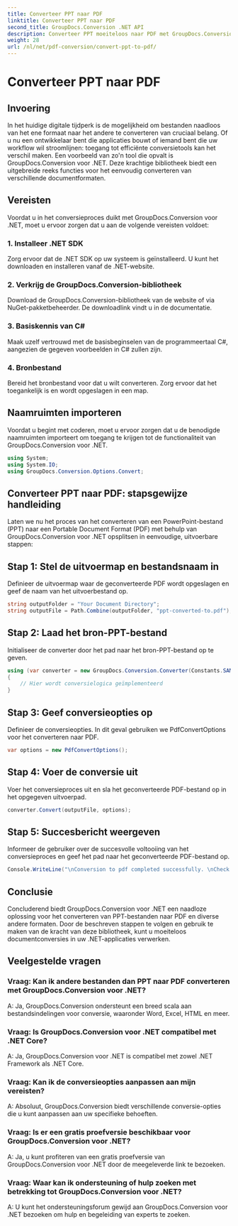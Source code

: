 ```yaml
---
title: Converteer PPT naar PDF
linktitle: Converteer PPT naar PDF
second_title: GroupDocs.Conversion .NET API
description: Converteer PPT moeiteloos naar PDF met GroupDocs.Conversion voor .NET. Geniet van naadloze documentconversie met aanpasbare opties.
weight: 28
url: /nl/net/pdf-conversion/convert-ppt-to-pdf/
---
```


# Converteer PPT naar PDF

## Invoering
In het huidige digitale tijdperk is de mogelijkheid om bestanden naadloos van het ene formaat naar het andere te converteren van cruciaal belang. Of u nu een ontwikkelaar bent die applicaties bouwt of iemand bent die uw workflow wil stroomlijnen: toegang tot efficiënte conversietools kan het verschil maken. Een voorbeeld van zo'n tool die opvalt is GroupDocs.Conversion voor .NET. Deze krachtige bibliotheek biedt een uitgebreide reeks functies voor het eenvoudig converteren van verschillende documentformaten.
## Vereisten
Voordat u in het conversieproces duikt met GroupDocs.Conversion voor .NET, moet u ervoor zorgen dat u aan de volgende vereisten voldoet:
### 1. Installeer .NET SDK
Zorg ervoor dat de .NET SDK op uw systeem is geïnstalleerd. U kunt het downloaden en installeren vanaf de .NET-website.
### 2. Verkrijg de GroupDocs.Conversion-bibliotheek
Download de GroupDocs.Conversion-bibliotheek van de website of via NuGet-pakketbeheerder. De downloadlink vindt u in de documentatie.
### 3. Basiskennis van C#
Maak uzelf vertrouwd met de basisbeginselen van de programmeertaal C#, aangezien de gegeven voorbeelden in C# zullen zijn.
### 4. Bronbestand
Bereid het bronbestand voor dat u wilt converteren. Zorg ervoor dat het toegankelijk is en wordt opgeslagen in een map.

## Naamruimten importeren
Voordat u begint met coderen, moet u ervoor zorgen dat u de benodigde naamruimten importeert om toegang te krijgen tot de functionaliteit van GroupDocs.Conversion voor .NET.
```csharp
using System;
using System.IO;
using GroupDocs.Conversion.Options.Convert;
```
## Converteer PPT naar PDF: stapsgewijze handleiding
Laten we nu het proces van het converteren van een PowerPoint-bestand (PPT) naar een Portable Document Format (PDF) met behulp van GroupDocs.Conversion voor .NET opsplitsen in eenvoudige, uitvoerbare stappen:
## Stap 1: Stel de uitvoermap en bestandsnaam in
Definieer de uitvoermap waar de geconverteerde PDF wordt opgeslagen en geef de naam van het uitvoerbestand op.
```csharp
string outputFolder = "Your Document Directory";
string outputFile = Path.Combine(outputFolder, "ppt-converted-to.pdf");
```
## Stap 2: Laad het bron-PPT-bestand
Initialiseer de converter door het pad naar het bron-PPT-bestand op te geven.
```csharp
using (var converter = new GroupDocs.Conversion.Converter(Constants.SAMPLE_PPT))
{
    // Hier wordt conversielogica geïmplementeerd
}
```
## Stap 3: Geef conversieopties op
Definieer de conversieopties. In dit geval gebruiken we PdfConvertOptions voor het converteren naar PDF.
```csharp
var options = new PdfConvertOptions();
```
## Stap 4: Voer de conversie uit
Voer het conversieproces uit en sla het geconverteerde PDF-bestand op in het opgegeven uitvoerpad.
```csharp
converter.Convert(outputFile, options);
```
## Stap 5: Succesbericht weergeven
Informeer de gebruiker over de succesvolle voltooiing van het conversieproces en geef het pad naar het geconverteerde PDF-bestand op.
```csharp
Console.WriteLine("\nConversion to pdf completed successfully. \nCheck output in {0}", outputFolder);
```

## Conclusie
Concluderend biedt GroupDocs.Conversion voor .NET een naadloze oplossing voor het converteren van PPT-bestanden naar PDF en diverse andere formaten. Door de beschreven stappen te volgen en gebruik te maken van de kracht van deze bibliotheek, kunt u moeiteloos documentconversies in uw .NET-applicaties verwerken.
## Veelgestelde vragen
### Vraag: Kan ik andere bestanden dan PPT naar PDF converteren met GroupDocs.Conversion voor .NET?
A: Ja, GroupDocs.Conversion ondersteunt een breed scala aan bestandsindelingen voor conversie, waaronder Word, Excel, HTML en meer.
### Vraag: Is GroupDocs.Conversion voor .NET compatibel met .NET Core?
A: Ja, GroupDocs.Conversion voor .NET is compatibel met zowel .NET Framework als .NET Core.
### Vraag: Kan ik de conversieopties aanpassen aan mijn vereisten?
A: Absoluut, GroupDocs.Conversion biedt verschillende conversie-opties die u kunt aanpassen aan uw specifieke behoeften.
### Vraag: Is er een gratis proefversie beschikbaar voor GroupDocs.Conversion voor .NET?
A: Ja, u kunt profiteren van een gratis proefversie van GroupDocs.Conversion voor .NET door de meegeleverde link te bezoeken.
### Vraag: Waar kan ik ondersteuning of hulp zoeken met betrekking tot GroupDocs.Conversion voor .NET?
A: U kunt het ondersteuningsforum gewijd aan GroupDocs.Conversion voor .NET bezoeken om hulp en begeleiding van experts te zoeken.